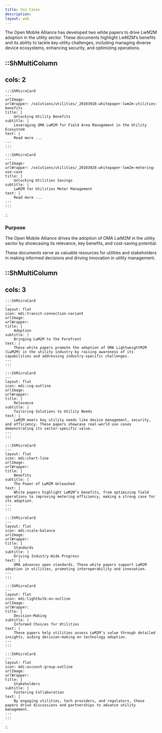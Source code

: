 ```yaml
---
title: Use Cases
description:
layout: web
---
```


The Open Mobile Alliance has developed two white papers to drive LwM2M adoption in the utility sector. These documents highlight LwM2M’s benefits and its ability to tackle key utility challenges, including managing diverse device ecosystems, enhancing security, and optimizing operations.

::ShMultiColumn
---
cols: 2
---

    :::ShMicroCard
    ---
    urlImage: 
    urlWrapper: /solutions/utilities/_20103010.whitepaper-lwm2m-utilities-benefits
    title: |
        Unlocking Utility Benefits
    subtitle: |
        Leveraging OMA LwM2M for Field Area Management in the Utility Ecosystem
    text: |
        Read more ...
    ---
    :::

    :::ShMicroCard
    ---
    urlImage: 
    urlWrapper: /solutions/utilities/_20103020.whitepaper-lwm2m-metering-use-case
    title: |
        Unlocking Utilities Savings
    subtitle: |
        LwM2M for Utilities Meter Management
    text: |
        Read more ...
    ---
    :::

::

### Purpose
The Open Mobile Alliance drives the adoption of OMA LwM2M in the utility sector by showcasing its relevance, key benefits, and cost-saving potential.

These documents serve as valuable resources for utilities and stakeholders in making informed decisions and driving innovation in utility management.


::ShMultiColumn
---
cols: 3
---

    :::ShMicroCard
    ---
    layout: flat
    icon: mdi:transit-connection-variant
    urlImage: 
    urlWrapper:
    title: |
        Adoption
    subtitle: |
        Bringing LwM2M to the Forefront
    text: |
        These white papers promote the adoption of OMA LightweightM2M (LwM2M) in the utility industry by raising awareness of its capabilities and addressing industry-specific challenges.
    ---
    :::

    :::ShMicroCard
    ---
    layout: flat
    icon: mdi:cog-outline
    urlImage: 
    urlWrapper:
    title: |
        Relevance
    subtitle: |
        Tailoring Solutions to Utility Needs
    text: |
        LwM2M meets key utility needs like device management, security, and efficiency. These papers showcase real-world use cases demonstrating its sector-specific value.
    ---
    :::

    :::ShMicroCard
    ---
    layout: flat
    icon: mdi:chart-line
    urlImage: 
    urlWrapper:
    title: |
        Benefits
    subtitle: |
        The Power of LwM2M Unleashed
    text: |
        White papers highlight LwM2M’s benefits, from optimizing field operations to improving metering efficiency, making a strong case for its adoption.
    ---
    :::

    :::ShMicroCard
    ---
    layout: flat
    icon: mdi:scale-balance
    urlImage: 
    urlWrapper:
    title: |
        Standards
    subtitle: |
        Driving Industry-Wide Progress
    text: |
        OMA advances open standards. These white papers support LwM2M adoption in utilities, promoting interoperability and innovation.
    ---
    :::

    :::ShMicroCard
    ---
    layout: flat
    icon: mdi:lightbulb-on-outline
    urlImage: 
    urlWrapper:
    title: |
        Decision-Making
    subtitle: |
        Informed Choices for Utilities
    text: |
        These papers help utilities assess LwM2M’s value through detailed insights, aiding decision-making on technology adoption.
    ---
    :::

    :::ShMicroCard
    ---
    layout: flat
    icon: mdi:account-group-outline
    urlImage: 
    urlWrapper:
    title: |
        Stakeholders
    subtitle: |
        Fostering Collaboration
    text: |
        By engaging utilities, tech providers, and regulators, these papers drive discussions and partnerships to advance utility management.
    ---
    :::

::